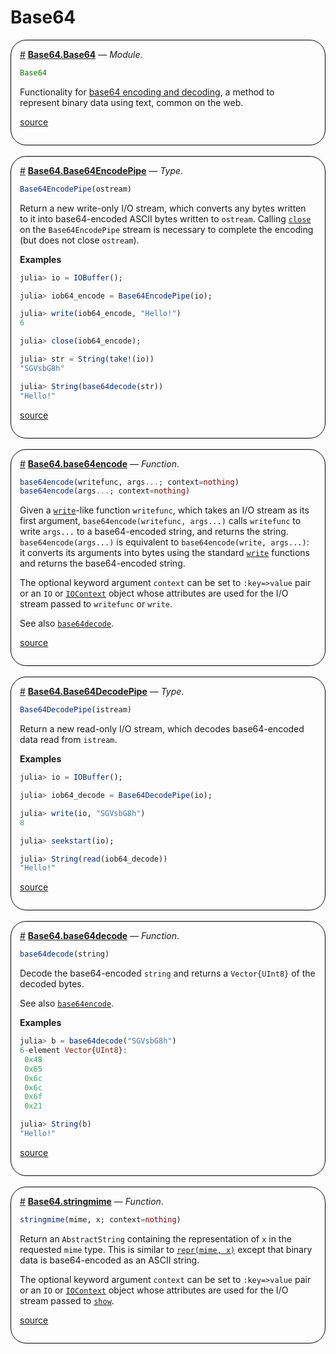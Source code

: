 


# Base64
<div style='border-width:1px; border-style:solid; border-color:black; padding: 1em; border-radius: 25px;'>
<a id='Base64.Base64' href='#Base64.Base64'>#</a>&nbsp;<b><u>Base64.Base64</u></b> &mdash; <i>Module</i>.




```julia
Base64
```


Functionality for [base64 encoding and decoding](https://en.wikipedia.org/wiki/Base64), a method to represent binary data using text, common on the web.


[source](https://github.com/JuliaLang/julia/blob/b4082487c46b74edf91566306202a6443a6bf791/stdlib/Base64/src/Base64.jl#L3-L8)

</div>
<br>
<div style='border-width:1px; border-style:solid; border-color:black; padding: 1em; border-radius: 25px;'>
<a id='Base64.Base64EncodePipe' href='#Base64.Base64EncodePipe'>#</a>&nbsp;<b><u>Base64.Base64EncodePipe</u></b> &mdash; <i>Type</i>.




```julia
Base64EncodePipe(ostream)
```


Return a new write-only I/O stream, which converts any bytes written to it into base64-encoded ASCII bytes written to `ostream`.  Calling [`close`](/base/io-network#Base.close) on the `Base64EncodePipe` stream is necessary to complete the encoding (but does not close `ostream`).

**Examples**

```julia
julia> io = IOBuffer();

julia> iob64_encode = Base64EncodePipe(io);

julia> write(iob64_encode, "Hello!")
6

julia> close(iob64_encode);

julia> str = String(take!(io))
"SGVsbG8h"

julia> String(base64decode(str))
"Hello!"
```



[source](https://github.com/JuliaLang/julia/blob/b4082487c46b74edf91566306202a6443a6bf791/stdlib/Base64/src/encode.jl#L8-L33)

</div>
<br>
<div style='border-width:1px; border-style:solid; border-color:black; padding: 1em; border-radius: 25px;'>
<a id='Base64.base64encode' href='#Base64.base64encode'>#</a>&nbsp;<b><u>Base64.base64encode</u></b> &mdash; <i>Function</i>.




```julia
base64encode(writefunc, args...; context=nothing)
base64encode(args...; context=nothing)
```


Given a [`write`](/base/io-network#Base.write)-like function `writefunc`, which takes an I/O stream as its first argument, `base64encode(writefunc, args...)` calls `writefunc` to write `args...` to a base64-encoded string, and returns the string. `base64encode(args...)` is equivalent to `base64encode(write, args...)`: it converts its arguments into bytes using the standard [`write`](/base/io-network#Base.write) functions and returns the base64-encoded string.

The optional keyword argument `context` can be set to `:key=>value` pair or an `IO` or [`IOContext`](/base/io-network#Base.IOContext) object whose attributes are used for the I/O stream passed to `writefunc` or `write`.

See also [`base64decode`](/stdlib/Base64#Base64.base64decode).


[source](https://github.com/JuliaLang/julia/blob/b4082487c46b74edf91566306202a6443a6bf791/stdlib/Base64/src/encode.jl#L188-L204)

</div>
<br>
<div style='border-width:1px; border-style:solid; border-color:black; padding: 1em; border-radius: 25px;'>
<a id='Base64.Base64DecodePipe' href='#Base64.Base64DecodePipe'>#</a>&nbsp;<b><u>Base64.Base64DecodePipe</u></b> &mdash; <i>Type</i>.




```julia
Base64DecodePipe(istream)
```


Return a new read-only I/O stream, which decodes base64-encoded data read from `istream`.

**Examples**

```julia
julia> io = IOBuffer();

julia> iob64_decode = Base64DecodePipe(io);

julia> write(io, "SGVsbG8h")
8

julia> seekstart(io);

julia> String(read(iob64_decode))
"Hello!"
```



[source](https://github.com/JuliaLang/julia/blob/b4082487c46b74edf91566306202a6443a6bf791/stdlib/Base64/src/decode.jl#L14-L34)

</div>
<br>
<div style='border-width:1px; border-style:solid; border-color:black; padding: 1em; border-radius: 25px;'>
<a id='Base64.base64decode' href='#Base64.base64decode'>#</a>&nbsp;<b><u>Base64.base64decode</u></b> &mdash; <i>Function</i>.




```julia
base64decode(string)
```


Decode the base64-encoded `string` and returns a `Vector{UInt8}` of the decoded bytes.

See also [`base64encode`](/stdlib/Base64#Base64.base64encode).

**Examples**

```julia
julia> b = base64decode("SGVsbG8h")
6-element Vector{UInt8}:
 0x48
 0x65
 0x6c
 0x6c
 0x6f
 0x21

julia> String(b)
"Hello!"
```



[source](https://github.com/JuliaLang/julia/blob/b4082487c46b74edf91566306202a6443a6bf791/stdlib/Base64/src/decode.jl#L190-L212)

</div>
<br>
<div style='border-width:1px; border-style:solid; border-color:black; padding: 1em; border-radius: 25px;'>
<a id='Base64.stringmime' href='#Base64.stringmime'>#</a>&nbsp;<b><u>Base64.stringmime</u></b> &mdash; <i>Function</i>.




```julia
stringmime(mime, x; context=nothing)
```


Return an `AbstractString` containing the representation of `x` in the requested `mime` type. This is similar to [`repr(mime, x)`](/base/io-network#Base.repr-Tuple{MIME,%20Any}) except that binary data is base64-encoded as an ASCII string.

The optional keyword argument `context` can be set to `:key=>value` pair or an `IO` or [`IOContext`](/base/io-network#Base.IOContext) object whose attributes are used for the I/O stream passed to [`show`](/base/io-network#Base.show-Tuple{IO,%20Any}).


[source](https://github.com/JuliaLang/julia/blob/b4082487c46b74edf91566306202a6443a6bf791/stdlib/Base64/src/Base64.jl#L33-L43)

</div>
<br>
